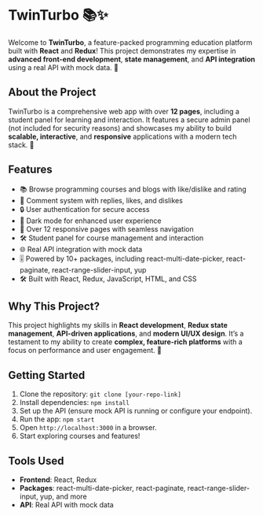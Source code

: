 # TwinTurbo 📚✨

Welcome to **TwinTurbo**, a feature-packed programming education platform built with **React** and **Redux**! This project demonstrates my expertise in **advanced front-end development**, **state management**, and **API integration** using a real API with mock data. 🚀

## About the Project
TwinTurbo is a comprehensive web app with over **12 pages**, including a student panel for learning and interaction. It features a secure admin panel (not included for security reasons) and showcases my ability to build **scalable, interactive**, and **responsive** applications with a modern tech stack. 🎯

## Features
- 📚 Browse programming courses and blogs with like/dislike and rating
- 💬 Comment system with replies, likes, and dislikes
- 🔒 User authentication for secure access
- 🌙 Dark mode for enhanced user experience
- 📅 Over 12 responsive pages with seamless navigation
- 🛠️ Student panel for course management and interaction
- 🌐 Real API integration with mock data
- 🎚️ Powered by 10+ packages, including react-multi-date-picker, react-paginate, react-range-slider-input, yup
- 🛠️ Built with React, Redux, JavaScript, HTML, and CSS

## Why This Project?
This project highlights my skills in **React development**, **Redux state management**, **API-driven applications**, and **modern UI/UX design**. It’s a testament to my ability to create **complex, feature-rich platforms** with a focus on performance and user engagement. 💪

## Getting Started
1. Clone the repository: `git clone [your-repo-link]`
2. Install dependencies: `npm install`
3. Set up the API (ensure mock API is running or configure your endpoint).
4. Run the app: `npm start`
5. Open `http://localhost:3000` in a browser.
6. Start exploring courses and features!

## Tools Used
- **Frontend**: React, Redux
- **Packages**: react-multi-date-picker, react-paginate, react-range-slider-input, yup, and more
- **API**: Real API with mock data

